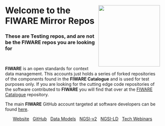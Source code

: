 
<h1>
<img align="right" width="200" height="200" src="https://www.fiware.org/style/imgs/FIWARE_WrongSearch.png"/>
Welcome to the FIWARE Mirror Repos</h1>
<h3>These are Testing repos, and are not be the FIWARE repos you are looking for</h2><br>
  <p>
   <b>FIWARE</b> is an open standards for context data management. This accounts just holds a series of forked repositories of the components
   found in the  <b>FIWARE Catalogue</b> and is used for test purposes only. If you are looking for the cutting edge code repositories of the
   software contributed to <b>FIWARE</b> you will find that over at the <a href=" https://github.com/FIWARE/Catalogue/">FIWARE Catalogue</a>
   repository.
  </p>
  <p>
    The main <b>FIWARE</b> GitHub account targeted at software developers can be found <a href="https://github.com/FIWARE">here</a>.
  </p>
<p align="center">
  <a href="https://www.fiware.org/catalogue/">Website</a>
  &nbsp;
  <a href="https://github.com/FIWARE">GitHub</a>
  &nbsp;
  <a href="https://www.fiware.org/smart-data-models/">Data Models</a>
  &nbsp;
  <a href="https://fiware-tutorials.readthedocs.io/en/latest/">NGSI-v2</a>
  &nbsp;
  <a href="https://ngsi-ld-tutorials.readthedocs.io/en/latest/">NGSI-LD</a>
  &nbsp;
  <a href="https://www.fiware.org/community/webinars/">Tech Webinars</a>
</p>
